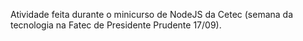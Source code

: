 Atividade feita durante o minicurso de NodeJS da Cetec (semana da tecnologia na Fatec de Presidente Prudente 17/09).

